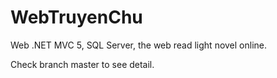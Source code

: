# WebTruyenChu
Web .NET MVC 5, SQL Server, the web read light novel online.

Check branch master to see detail.
